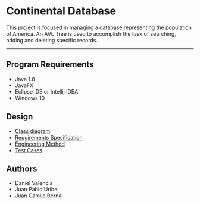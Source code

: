 # Continental Database

This project is focused in managing a database representing the population of America. An AVL Tree is used to accomplish the task of searching, adding and deleting specific records.

-------------------------------------------------------------------------------------------------------------------------

## Program Requirements
* Java 1.8
* JavaFX
* Eclipse IDE or Intellij IDEA
* Windows 10

## Design
* [Class diagram](https://github.com/danielvm28/continental-database/blob/main/docs/ContinentalDatabaseClassDiagram.pdf)
* [Requirements Specification]()
* [Engineering Method]( https://github.com/danielvm28/continental-database/blob/main/docs/Metodo%20de%20la%20ingenieria.pdf)
* [Test Cases]( https://github.com/danielvm28/continental-database/blob/main/docs/Casos%20de%20Prueba.pdf)

## Authors
* Daniel Valencia
* Juan Pablo Uribe
* Juan Camilo Bernal
